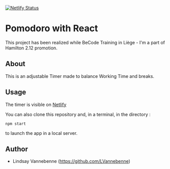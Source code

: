 [![Netlify Status](https://api.netlify.com/api/v1/badges/427223d1-5e43-4b72-a113-0e10235cded2/deploy-status)](https://app.netlify.com/sites/lvannebenne-pomodoro/deploys)
# Pomodoro with React

This project has been realized while BeCode Training in Liège - I'm a part of Hamilton 2.12 promotion.

## About 

This is an adjustable Timer made to balance Working Time and breaks.

## Usage

The timer is visible on [Netlify](http://lvannebenne-pomodoro.netlify.com)

You can also clone this repository and, in a terminal, in the directory : 

```
npm start
```

to launch the app in a local server.


## Author

* Lindsay Vannebenne (https://github.com/LVannebenne)
